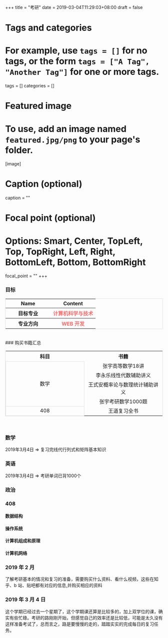+++
title = "考研"
date = 2019-03-04T11:29:03+08:00
draft = false

# Tags and categories
# For example, use `tags = []` for no tags, or the form `tags = ["A Tag", "Another Tag"]` for one or more tags.
tags = []
categories = []

# Featured image
# To use, add an image named `featured.jpg/png` to your page's folder. 
[image]
  # Caption (optional)
  caption = ""

  # Focal point (optional)
  # Options: Smart, Center, TopLeft, Top, TopRight, Left, Right, BottomLeft, Bottom, BottomRight
  focal_point = ""
+++

### 目标
<table style="text-align:center;border:1px solid #ddd">
<tr>
  <th width="50%">Name</th>
  <th width="50%">Content</th>
</tr>
<tr>
  <th>目标专业</th>
  <th style="color:#F56C6C">计算机科学与技术</th>
</tr>
<tr>
  <th>专业方向</th>
  <th style="color:#F56C6C">WEB 开发</th>
</tr>
<!-- <tr>
  <th>目标院校</th>
  <th style="color:#F56C6C">浙江大学</th>
</tr>
<tr>
  <th>目标分数</th>
  <th  style="color:#67C23A">380</th>
</tr> -->
</table>

<br>
### 购买书籍汇总

<table style="text-align:center;border:1px solid #ddd">
  <tr>
    <th style="width:50%">科目</th>
    <th  style="width:50%;">书籍</th>
  </tr>
  <tr>
    <td rowspan="5" style="vertical-align:middle;border:1px solid #ddd">数学</td> 
  </tr>
  <tr> 
    <td>张宇高等数学18讲</td>

  </tr>
  <tr> 
    <td>李永乐线性代数辅助讲义</td>

  </tr>
  <tr> 
    <td>王式安概率论与数理统计辅助讲义</td>
  </tr>
  <tr> 
    <td>张宇考研数学1000题</td>
  </tr>
  <tr>
    <td rowspan="2" style="vertical-align:middle;border:1px solid #ddd">408</td> 
  </tr>
  <tr> 
    <td>王道复习全书</td>

  </tr>
  
</table>
<br>

### 数学
2019年3月4日  => 复习完线代行列式和矩阵基本知识
### 英语
2019年3月4日  => 考研单词已背1000个
### 政治
### 408
#### 数据结构
#### 操作系统
#### 计算机组成和原理
#### 计算机网络

### 2019 年 2 月
了解考研基本的情况和复习的准备，需要购买什么资料、看什么视频，这些在知乎、b 站、贴吧都有对应的信息,并购买相应的资料
### 2019 年 3 月 4 日
这个学期已经过去一个星期了，这个学期课还算是比较多的，加上双学位的课，确实有些忙碌。考研的路刚刚开始，但感觉自己的效率还是比较低，可能是太久没有这样准备考试了，总而言之，路是要慢慢的走的，踏踏实实的完成每日的复习任务。
